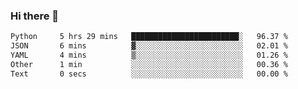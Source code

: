 ### Hi there 👋

<!--START_SECTION:waka-->

```txt
Python     5 hrs 29 mins   ████████████████████████░   96.37 %
JSON       6 mins          ▓░░░░░░░░░░░░░░░░░░░░░░░░   02.01 %
YAML       4 mins          ▒░░░░░░░░░░░░░░░░░░░░░░░░   01.26 %
Other      1 min           ░░░░░░░░░░░░░░░░░░░░░░░░░   00.36 %
Text       0 secs          ░░░░░░░░░░░░░░░░░░░░░░░░░   00.00 %
```

<!--END_SECTION:waka-->

<!--
**Jonas-VanHaeken/Jonas-VanHaeken** is a ✨ _special_ ✨ repository because its `README.md` (this file) appears on your GitHub profile.

Here are some ideas to get you started:

- 🔭 I’m currently working on ...
- 🌱 I’m currently learning ...
- 👯 I’m looking to collaborate on ...
- 🤔 I’m looking for help with ...
- 💬 Ask me about ...
- 📫 How to reach me: ...
- 😄 Pronouns: ...
- ⚡ Fun fact: ...
-->
